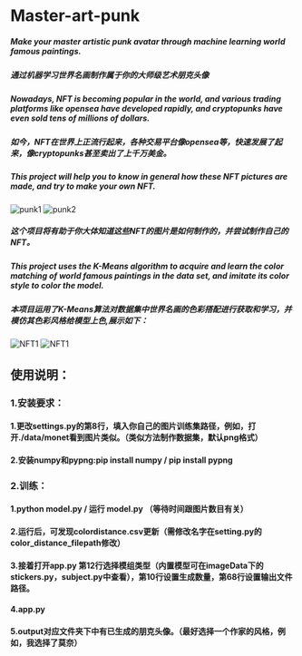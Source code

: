 # Master-art-punk
##### Make your master artistic punk avatar through machine learning world famous paintings.
##### 通过机器学习世界名画制作属于你的大师级艺术朋克头像
##### Nowadays, NFT is becoming popular in the world, and various trading platforms like opensea have developed rapidly, and cryptopunks have even sold tens of millions of dollars.
##### 如今，NFT在世界上正流行起来，各种交易平台像opensea等，快速发展了起来，像cryptopunks甚至卖出了上千万美金。
##### This project will help you to know in general how these NFT pictures are made, and try to make your own NFT.
![punk1](https://raw.fastgit.org/philipjhc/Master-art-punk/main/Master-art-punk/cover_photo/example.png)
![punk2](https://raw.fastgit.org/philipjhc/Master-art-punk/main/Master-art-punk/cover_photo/example2.png)
##### 这个项目将有助于你大体知道这些NFT的图片是如何制作的，并尝试制作自己的NFT。
##### This project uses the K-Means algorithm to acquire and learn the color matching of world famous paintings in the data set, and imitate its color style to color the model.
##### 本项目运用了K-Means算法对数据集中世界名画的色彩搭配进行获取和学习，并模仿其色彩风格给模型上色,展示如下：
![NFT1](https://raw.fastgit.org/philipjhc/Master-art-punk/main/Master-art-punk/cover_photo/NFT1.png)
![NFT1](https://raw.fastgit.org/philipjhc/Master-art-punk/main/Master-art-punk/cover_photo/NFT4.png)
## 使用说明：
### 1.安装要求：
#### 1.更改settings.py的第8行，填入你自己的图片训练集路径，例如，打开./data/monet看到图片类似。（类似方法制作数据集，默认png格式）
#### 2.安装numpy和pypng:pip install numpy / pip install pypng
### 2.训练：
#### 1.python model.py / 运行 model.py （等待时间跟图片数目有关）
#### 2.运行后，可发现colordistance.csv更新（需修改名字在setting.py的color_distance_filepath修改）
#### 3.接着打开app.py 第12行选择模组类型（内置模型可在imageData下的stickers.py，subject.py中查看），第10行设置生成数量，第68行设置输出文件路径。
#### 4.app.py
#### 5.output对应文件夹下中有已生成的朋克头像。（最好选择一个作家的风格，例如，我选择了莫奈）